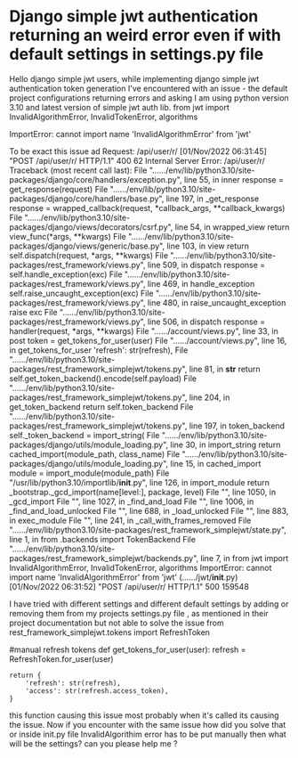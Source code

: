 
# Django simple jwt authentication returning an weird error even if with default settings in settings.py file

Hello django simple jwt users, while implementing django simple jwt authentication token generation
I've encountered with an issue -
the default project configurations returning errors and asking
I am using python version 3.10 and latest version of simple jwt auth lib.
   from jwt import InvalidAlgorithmError, InvalidTokenError, algorithms

ImportError: cannot import name 'InvalidAlgorithmError' from 'jwt'


To be exact this issue
ad Request: /api/user/r/
[01/Nov/2022 06:31:45] "POST /api/user/r/ HTTP/1.1" 400 62
Internal Server Error: /api/user/r/
Traceback (most recent call last):
  File "....../env/lib/python3.10/site-packages/django/core/handlers/exception.py", line 55, in inner
    response = get_response(request)
  File "....../env/lib/python3.10/site-packages/django/core/handlers/base.py", line 197, in _get_response
    response = wrapped_callback(request, *callback_args, **callback_kwargs)
  File "....../env/lib/python3.10/site-packages/django/views/decorators/csrf.py", line 54, in wrapped_view
    return view_func(*args, **kwargs)
  File "....../env/lib/python3.10/site-packages/django/views/generic/base.py", line 103, in view
    return self.dispatch(request, *args, **kwargs)
  File "....../env/lib/python3.10/site-packages/rest_framework/views.py", line 509, in dispatch
    response = self.handle_exception(exc)
  File "....../env/lib/python3.10/site-packages/rest_framework/views.py", line 469, in handle_exception
    self.raise_uncaught_exception(exc)
  File "....../env/lib/python3.10/site-packages/rest_framework/views.py", line 480, in raise_uncaught_exception
    raise exc
  File "....../env/lib/python3.10/site-packages/rest_framework/views.py", line 506, in dispatch
    response = handler(request, *args, **kwargs)
  File "....../account/views.py", line 33, in post
    token = get_tokens_for_user(user)
  File "....../account/views.py", line 16, in get_tokens_for_user
    'refresh': str(refresh),
  File "....../env/lib/python3.10/site-packages/rest_framework_simplejwt/tokens.py", line 81, in __str__
    return self.get_token_backend().encode(self.payload)
  File "....../env/lib/python3.10/site-packages/rest_framework_simplejwt/tokens.py", line 204, in get_token_backend
    return self.token_backend
  File "....../env/lib/python3.10/site-packages/rest_framework_simplejwt/tokens.py", line 197, in token_backend
    self._token_backend = import_string(
  File "....../env/lib/python3.10/site-packages/django/utils/module_loading.py", line 30, in import_string
    return cached_import(module_path, class_name)
  File "....../env/lib/python3.10/site-packages/django/utils/module_loading.py", line 15, in cached_import
    module = import_module(module_path)
  File "/usr/lib/python3.10/importlib/__init__.py", line 126, in import_module
    return _bootstrap._gcd_import(name[level:], package, level)
  File "<frozen importlib._bootstrap>", line 1050, in _gcd_import
  File "<frozen importlib._bootstrap>", line 1027, in _find_and_load
  File "<frozen importlib._bootstrap>", line 1006, in _find_and_load_unlocked
  File "<frozen importlib._bootstrap>", line 688, in _load_unlocked
  File "<frozen importlib._bootstrap_external>", line 883, in exec_module
  File "<frozen importlib._bootstrap>", line 241, in _call_with_frames_removed
  File "....../env/lib/python3.10/site-packages/rest_framework_simplejwt/state.py", line 1, in <module>
    from .backends import TokenBackend
  File "....../env/lib/python3.10/site-packages/rest_framework_simplejwt/backends.py", line 7, in <module>
    from jwt import InvalidAlgorithmError, InvalidTokenError, algorithms
ImportError: cannot import name 'InvalidAlgorithmError' from 'jwt' (....../jwt/__init__.py)
[01/Nov/2022 06:31:52] "POST /api/user/r/ HTTP/1.1" 500 159548


I have tried with different settings and different default settings by adding or removing them from my projects settings.py file , as mentioned in their project documentation
but not able to solve the issue
from rest_framework_simplejwt.tokens import RefreshToken

#manual refresh tokens
def get_tokens_for_user(user):
    refresh = RefreshToken.for_user(user)

    return {
        'refresh': str(refresh),
        'access': str(refresh.access_token),
    }


this function causing this issue most probably
when it's called its causing the issue.
Now if you encounter with the same issue
how did you solve that
or inside init.py file InvalidAlgorithim error has to be put manually
then what will be the settings?
can you please help me ?

        